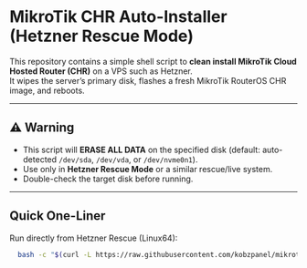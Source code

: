 # MikroTik CHR Auto-Installer (Hetzner Rescue Mode)

This repository contains a simple shell script to **clean install MikroTik Cloud Hosted Router (CHR)** on a VPS such as Hetzner.  
It wipes the server’s primary disk, flashes a fresh MikroTik RouterOS CHR image, and reboots.

---

## ⚠️ Warning

- This script will **ERASE ALL DATA** on the specified disk (default: auto-detected `/dev/sda`, `/dev/vda`, or `/dev/nvme0n1`).
- Use only in **Hetzner Rescue Mode** or a similar rescue/live system.
- Double-check the target disk before running.

---

## Quick One-Liner

Run directly from Hetzner Rescue (Linux64):

```bash
  bash -c "$(curl -L https://raw.githubusercontent.com/kobzpanel/mikrotik/refs/heads/main/install_chr.sh)"

